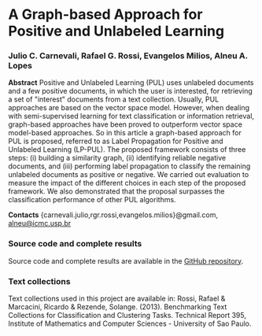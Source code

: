 <h1> A Graph-based Approach for Positive and Unlabeled Learning</h1>

<h3> Julio C. Carnevali, Rafael G. Rossi, Evangelos Milios, Alneu A. Lopes</h3>

<strong>Abstract</strong> Positive and Unlabeled Learning (PUL) uses unlabeled documents and a few positive documents, in which the user is interested, for retrieving a set of "interest" documents from a text collection. Usually, PUL approaches are based on the vector space model. However, when dealing with semi-supervised learning for text classification or information retrieval, graph-based approaches have been proved to outperform vector space model-based approaches. So in this article a graph-based approach for PUL is proposed, referred to as Label Propagation for Positive and Unlabeled Learning (LP-PUL). The proposed framework consists of three steps: (i) building a similarity graph, (ii) identifying reliable negative documents, and (iii) performing label propagation to classify the remaining unlabeled documents as positive or negative. We carried out evaluation to measure the impact of the different choices in each step of the proposed framework. We also demonstrated that the proposal surpasses the classification performance of other PUL algorithms.

<strong>Contacts</strong> {carnevali.julio,rgr.rossi,evangelos.milios}@gmail.com, alneu@icmc.usp.br

<h3>Source code and complete results</h3>
Source code and complete results are available in the <a href="https://github.com/juliocarnevali/lp-pul">GitHub repository</a>.

<h3>Text collections</h3>
Text collections used in this project are available in:
Rossi, Rafael & Marcacini, Ricardo & Rezende, Solange. (2013). Benchmarking Text Collections for Classification and Clustering Tasks. Technical Report 395, Institute of Mathematics and Computer Sciences - University of Sao Paulo.
